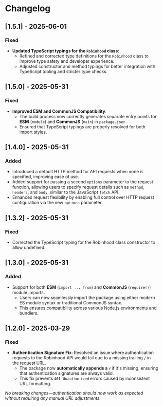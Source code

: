 # Changelog

## [1.5.1] - 2025-06-01
### Fixed
- **Updated TypeScript typings for the `Robinhood` class**:
  - Refined and corrected type definitions for the `Robinhood` class to improve type safety and developer experience.
  - Adjusted constructor and method typings for better integration with TypeScript tooling and stricter type checks.

## [1.5.0] - 2025-05-31
### Fixed
- **Improved ESM and CommonJS Compatibility**:
  - The build process now correctly generates separate entry points for **ESM** (`module`) and **CommonJS** (`main`) in `package.json`.
  - Ensured that TypeScript typings are properly resolved for both import styles.

## [1.4.0] - 2025-05-31
### Added  
- Introduced a default HTTP method for API requests when none is specified, improving ease of use.  
- Added support for passing a second `options` parameter to the request function, allowing users to specify request details such as `method`, `headers`, and `body`, similar to the JavaScript `fetch` API.  
- Enhanced request flexibility by enabling full control over HTTP request configuration via the new `options` parameter.

## [1.3.2] - 2025-05-31
### Fixed
- Corrected the TypeScript typing for the Robinhood class constructor to allow undefined.

## [1.3.0] - 2025-05-31
### Added
- Support for both **ESM** (`import ... from`) and **CommonJS** (`require()`) module imports.  
  - Users can now seamlessly import the package using either modern ES module syntax or traditional CommonJS syntax.  
  - This ensures compatibility across various Node.js environments and bundlers.

## [1.2.0] - 2025-03-29
### Fixed
- **Authentication Signature Fix**: Resolved an issue where authentication requests to the Robinhood API would fail due to a missing trailing `/` in the request URL.  
  - The package now **automatically appends a `/`** if it's missing, ensuring that authentication signatures are always valid.  
  - This fix prevents `401 Unauthorized` errors caused by inconsistent URL formatting.

_No breaking changes—authentication should now work as expected without requiring any manual URL adjustments._